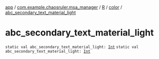 [app](../../../index.md) / [com.example.chaosruler.msa_manager](../../index.md) / [R](../index.md) / [color](index.md) / [abc_secondary_text_material_light](.)

# abc_secondary_text_material_light

`static val abc_secondary_text_material_light: `[`Int`](https://kotlinlang.org/api/latest/jvm/stdlib/kotlin/-int/index.html)
`static val abc_secondary_text_material_light: `[`Int`](https://kotlinlang.org/api/latest/jvm/stdlib/kotlin/-int/index.html)